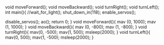void moveForward();
void moveBackward();
void turnRight();
void turnLeft();
int main(){
  //wait_for_light();
  shut_down_in(118);
  enable_servos();
  
  disable_servos();
  ao();
  return 0;
}
void moveForward(){
mav (0, 1000);
mav (1, 1000);
}
void moveBackward(){
mav (0, -800);
mav (1, -800);
}
void turnRight(){
  mav(0, -500);
  mav(1, 500);
  msleep(2000);
}
void turnLeft(){
  mav(0, 500);
  mav(1, -500);
  msleep(2000);
}
